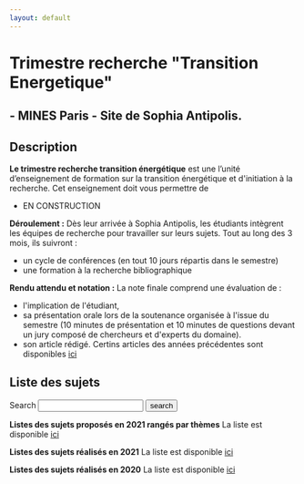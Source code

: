 ```yaml
---
layout: default
---
```


# Trimestre recherche "Transition Energetique"
## - MINES Paris - Site de Sophia Antipolis.

## Description

**Le trimestre recherche transition énergétique** est une l’unité d’enseignement de formation sur la transition énergétique et d'initiation à la recherche. Cet enseignement doit vous permettre de
*	EN CONSTRUCTION

**Déroulement :** Dès leur arrivée à Sophia Antipolis, les étudiants intègrent les équipes de recherche pour travailler sur leurs sujets. Tout au long des 3 mois, ils suivront :
 * un cycle de conférences (en tout 10 jours répartis dans le semestre)
 * une formation à la recherche bibliographique

**Rendu attendu et notation :** La note finale comprend une évaluation de :
* l'implication de l'étudiant,
* sa présentation orale lors de la soutenance organisée à l'issue du semestre (10 minutes de présentation et 10 minutes de questions devant un jury composé de chercheurs et d'experts du domaine).  
* son article rédigé. Certins articles des années précédentes sont disponibles [ici](https://robingirard.github.io/MINES-trimestre-recherche-transition-energetique/Past/2021/ListeProjets.html)

## Liste des sujets

<form action="/search.html" method="get">
  <label for="search-box">Search</label>
  <input type="text" id="search-box" name="query">
  <input type="submit" value="search">
</form>

**Listes des sujets proposés en 2021 rangés par thèmes**
La liste est disponible [ici](https://robingirard.github.io/MINES-trimestre-recherche-transition-energetique/ListeSujets/ListeProjets.html)

**Listes des sujets réalisés en 2021**
La liste est disponible [ici](https://robingirard.github.io/MINES-trimestre-recherche-transition-energetique/Past/2021/ListeProjets.html)

**Listes des sujets réalisés en 2020**
La liste est disponible [ici](https://robingirard.github.io/MINES-trimestre-recherche-transition-energetique/Past/2020/ListeProjets.html)
